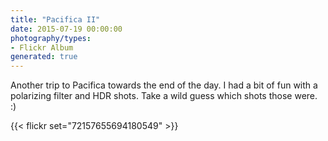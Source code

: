 ```yaml
---
title: "Pacifica II"
date: 2015-07-19 00:00:00
photography/types:
- Flickr Album
generated: true
---
```

Another trip to Pacifica towards the end of the day. I had a bit of fun with a polarizing filter and HDR shots. Take a wild guess which shots those were. :)

{{< flickr set="72157655694180549" >}}
